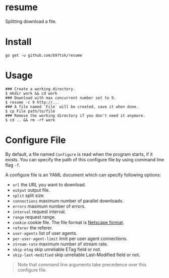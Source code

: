 # resume

Splitting download a file.

# Install

```
go get -u github.com/b97tsk/resume
```

# Usage

```console
### Create a working directory.
$ mkdir work && cd work
### Download with max concurrent number set to 9.
$ resume -c 9 http://...
### A file named `File` will be created, save it when done.
$ cp File path/to/file
### Remove the working directory if you don't need it anymore.
$ cd .. && rm -rf work
```

# Configure File

By default, a file named `Configure` is read when the program starts, if it exists.
You can specify the path of this configure file by using command line flag `-f`.

A configure file is an YAML document which can specify following options:

- `url` the URL you want to download.
- `output` output file.
- `split` split size.
- `connections` maximum number of parallel downloads.
- `errors` maximum number of errors.
- `interval` request interval.
- `range` request range.
- `cookie` cookie file. The file format is [Netscape format](https://unix.stackexchange.com/a/210282).
- `referer` the referer.
- `user-agents` list of user agents.
- `per-user-agent-limit` limit per user agent connections.
- `stream-rate` maximum number of stream rate.
- `skip-etag` skip unreliable ETag field or not.
- `skip-last-modified` skip unreliable Last-Modified field or not.

> Note that command line arguments take precedence over this configure file.
